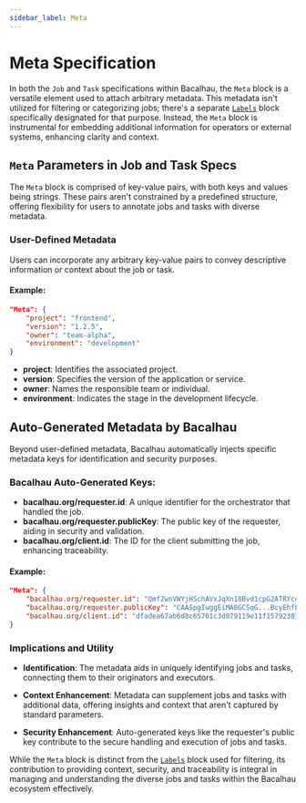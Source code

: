 ```yaml
---
sidebar_label: Meta
---
```


# Meta Specification

In both the `Job` and `Task` specifications within Bacalhau, the `Meta` block is a versatile element used to attach arbitrary metadata. This metadata isn't utilized for filtering or categorizing jobs; there's a separate [`Labels`](./label) block specifically designated for that purpose. Instead, the `Meta` block is instrumental for embedding additional information for operators or external systems, enhancing clarity and context.

## `Meta` Parameters in Job and Task Specs

The `Meta` block is comprised of key-value pairs, with both keys and values being strings. These pairs aren't constrained by a predefined structure, offering flexibility for users to annotate jobs and tasks with diverse metadata.

### User-Defined Metadata

Users can incorporate any arbitrary key-value pairs to convey descriptive information or context about the job or task.

#### Example:

```json
"Meta": {
    "project": "frontend",
    "version": "1.2.5",
    "owner": "team-alpha",
    "environment": "development"
}
```

- **project**: Identifies the associated project.
- **version**: Specifies the version of the application or service.
- **owner**: Names the responsible team or individual.
- **environment**: Indicates the stage in the development lifecycle.

## Auto-Generated Metadata by Bacalhau

Beyond user-defined metadata, Bacalhau automatically injects specific metadata keys for identification and security purposes.

### Bacalhau Auto-Generated Keys:

- **bacalhau.org/requester.id**: A unique identifier for the orchestrator that handled the job.
- **bacalhau.org/requester.publicKey**: The public key of the requester, aiding in security and validation.
- **bacalhau.org/client.id**: The ID for the client submitting the job, enhancing traceability.

#### Example:

```json
"Meta": {
    "bacalhau.org/requester.id": "QmfZwnVWYjHSchAVxJqXn18Bvd1cpG2ATRYceBBvUGZf2f",
    "bacalhau.org/requester.publicKey": "CAASpgIwggEiMA0GCSqG...BcyEhfEZKnAgMBAAE=",
    "bacalhau.org/client.id": "dfadea67ab6d8c65761c3d879119e11f157923036f945d969d19a51066dc663a"
}
```

### Implications and Utility

- **Identification**: The metadata aids in uniquely identifying jobs and tasks, connecting them to their originators and executors.

- **Context Enhancement**: Metadata can supplement jobs and tasks with additional data, offering insights and context that aren't captured by standard parameters.

- **Security Enhancement**: Auto-generated keys like the requester's public key contribute to the secure handling and execution of jobs and tasks.

While the `Meta` block is distinct from the [`Labels`](./label) block used for filtering, its contribution to providing context, security, and traceability is integral in managing and understanding the diverse jobs and tasks within the Bacalhau ecosystem effectively.